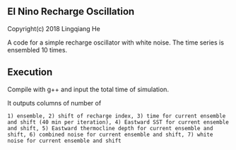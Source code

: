 El Nino Recharge Oscillation
-------------------------------------------------------
Copyright(c) 2018 Lingqiang He

A code for a simple recharge oscillator with white noise. The time series is ensembled 10 times. 

Execution
-------------------------------------------------------
Compile with g++ and input the total time of simulation.  

It outputs columns of number of 
    
    1) ensemble, 2) shift of recharge index, 3) time for current ensemble and shift (40 min per iteration), 4) Eastward SST for current ensemble and shift, 5) Eastward thermocline depth for current ensemble and shift, 6) combined noise for current ensemble and shift, 7) white noise for current ensemble and shift
